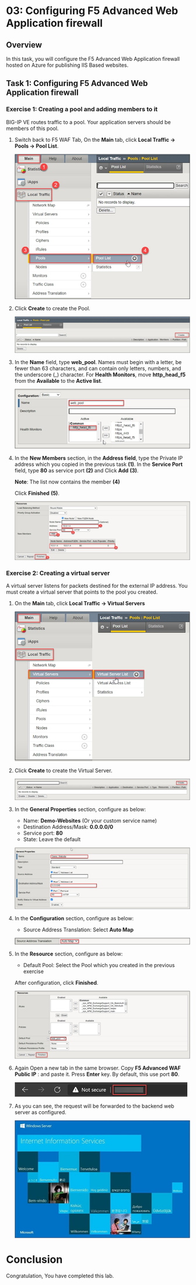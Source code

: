 # 03: Configuring F5 Advanced Web Application firewall

## Overview

In this task, you will configure the F5 Advanced Web Application firewall hosted on Azure for publishing IIS Based websites.

## Task 1: Configuring F5 Advanced Web Application firewall  

### Exercise 1: Creating a pool and adding members to it

BIG-IP VE routes traffic to a pool. Your application servers should be members of this pool.

1. Switch back to F5 WAF Tab, On the **Main** tab, click **Local Traffic -> Pools -> Pool List**.

    ![](../images/f5-11.jpg)
    
1. Click **Create** to create the Pool.    
        
    ![](../images/f5-12.jpg)

1. In the **Name** field, type **web_pool**. Names must begin with a letter, be fewer than 63 characters, and can contain only letters, numbers, and the underscore (_) character. For **Health Monitors**, move **http_head_f5** from the **Available** to the **Active list**.

    ![](../images/f5-13.jpg)  

1. In the **New Members** section, in the **Address field**, type the Private IP address which you copied in the previous task **(1)**. In the **Service Port** field, type **80** as service port **(2)** and Click **Add** **(3)**.

      **Note**: The list now contains the member **(4)**
        
    Click **Finished** **(5)**.
   
    ![](../images/f5-14.jpg)
    
### Exercise 2: Creating a virtual server

A virtual server listens for packets destined for the external IP address. You must create a virtual server that points to the pool you created.

1. On the **Main** tab, click **Local Traffic -> Virtual Servers**

    ![](../images/f5-15.jpg)
    
1. Click **Create** to create the Virtual Server.  

    ![](../images/f5-16.jpg)
    
1. In the **General Properties** section, configure as below:

   - Name: **Demo-Websites** (Or your custom service name)
   - Destination Address/Mask: **0.0.0.0/0**
   - Service port: **80**
   - State: Leave the default

    ![](../images/f5-17.jpg)
 
1. In the **Configuration** section, configure as below:

   - Source Address Translation: Select **Auto Map**

    ![](../images/f5-18.jpg)

1. In the **Resource** section, configure as below:

   - Default Pool: Select the Pool which you created in the previous exercise

   After configuration, click **Finished**.
    
    ![](../images/f5-19.jpg)
 
 1. Again Open a new tab in the same browser. Copy **F5 Advanced WAF Public IP** : <inject key="F5IP"></inject> and paste it. Press **Enter** key. By default, this use port **80**.

    ![](../images/image-908.png)

1. As you can see, the request will be forwarded to the backend web server as configured.
    
    ![](../images/Picture32.jpg)

# Conclusion

Congratulation, You have completed this lab.
 
